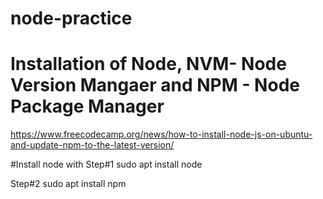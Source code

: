 # node-practice

# Installation of Node, NVM- Node Version Mangaer and NPM - Node Package Manager
https://www.freecodecamp.org/news/how-to-install-node-js-on-ubuntu-and-update-npm-to-the-latest-version/


#Install node with
Step#1
sudo apt install node

Step#2
sudo apt install npm
